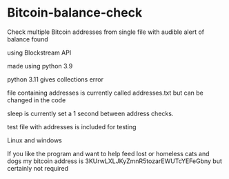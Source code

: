 # Bitcoin-balance-check
Check multiple Bitcoin addresses from single file with audible alert of balance found<p>
using Blockstream API<p>
made using python 3.9<p>
python 3.11 gives collections error<p>
file containing addresses is currently called addresses.txt but can be changed in the code <p>
sleep is currently set a 1 second between address checks.<p>
test file with addresses is included for testing<p>
Linux and windows<p>
If you like the program and want to help feed lost or homeless cats and dogs my bitcoin address is 3KUrwLXLJKyZmnR5tozarEWUTcYEFeGbny but certainly not required
